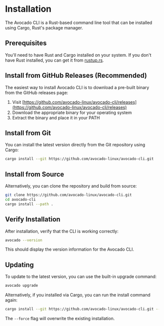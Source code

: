 # Installation

The Avocado CLI is a Rust-based command line tool that can be installed using Cargo, Rust's package manager.

## Prerequisites

You'll need to have Rust and Cargo installed on your system. If you don't have Rust installed, you can get it from [rustup.rs](https://rustup.rs/).

## Install from GitHub Releases (Recommended)

The easiest way to install Avocado CLI is to download a pre-built binary from the GitHub releases page:

1. Visit [https://github.com/avocado-linux/avocado-cli/releases](https://github.com/avocado-linux/avocado-cli/releases)
2. Download the appropriate binary for your operating system
3. Extract the binary and place it in your PATH

## Install from Git

You can install the latest version directly from the Git repository using Cargo:

```bash
cargo install --git https://github.com/avocado-linux/avocado-cli.git
```

## Install from Source

Alternatively, you can clone the repository and build from source:

```bash
git clone https://github.com/avocado-linux/avocado-cli.git
cd avocado-cli
cargo install --path .
```

## Verify Installation

After installation, verify that the CLI is working correctly:

```bash
avocado --version
```

This should display the version information for the Avocado CLI.

## Updating

To update to the latest version, you can use the built-in upgrade command:

```bash
avocado upgrade
```

Alternatively, if you installed via Cargo, you can run the install command again:

```bash
cargo install --git https://github.com/avocado-linux/avocado-cli.git --force
```

The `--force` flag will overwrite the existing installation.